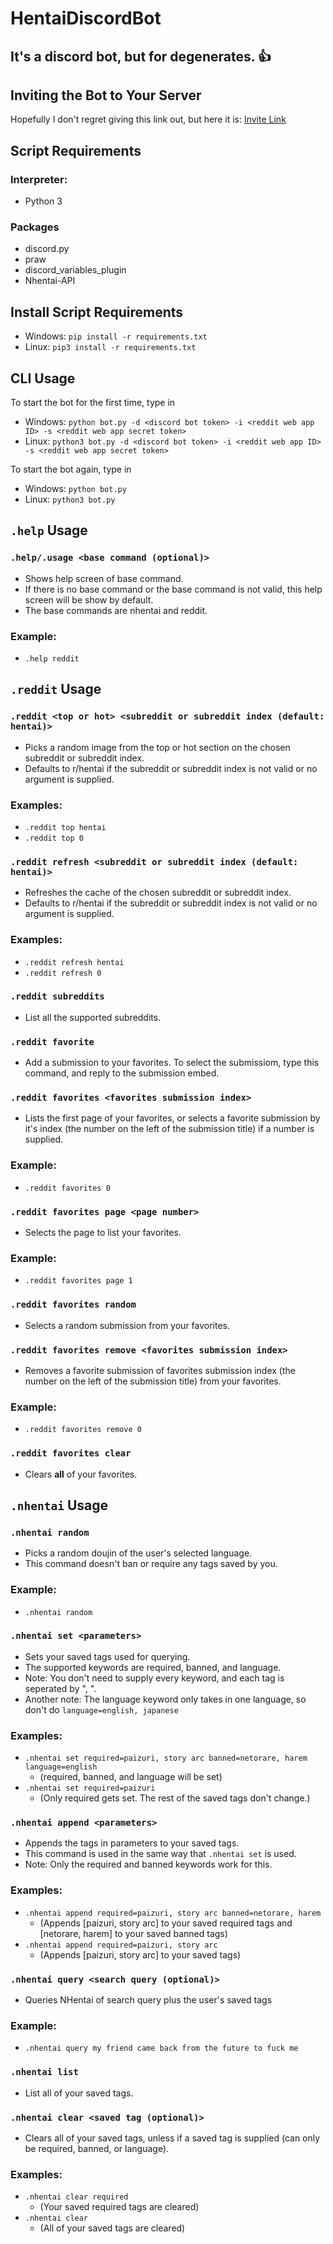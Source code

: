 # HentaiDiscordBot
## It's a discord bot, but for degenerates. 👍

## Inviting the Bot to Your Server
Hopefully I don't regret giving this link out, but here it is: [Invite Link](https://discord.com/api/oauth2/authorize?client_id=873751579470233722&permissions=171799071808&scope=bot)

## Script Requirements
### Interpreter:
- Python 3
### Packages
- discord.py
- praw
- discord_variables_plugin
- Nhentai-API

## Install Script Requirements
- Windows: `pip install -r requirements.txt`
- Linux: `pip3 install -r requirements.txt`

## CLI Usage
To start the bot for the first time, type in 
- Windows: `python bot.py -d <discord bot token> -i <reddit web app ID> -s <reddit web app secret token>`
- Linux: `python3 bot.py -d <discord bot token> -i <reddit web app ID> -s <reddit web app secret token>`

To start the bot again, type in
- Windows: `python bot.py`
- Linux: `python3 bot.py`

## `.help` Usage

### `.help/.usage <base command (optional)>`
- Shows help screen of base command. 
- If there is no base command or the base command is not valid, this help screen will be show by default.
- The base commands are nhentai and reddit.
### Example:
- `.help reddit`

## `.reddit` Usage

### `.reddit <top or hot> <subreddit or subreddit index (default: hentai)>`
- Picks a random image from the top or hot section on the chosen subreddit or subreddit index.
- Defaults to r/hentai if the subreddit or subreddit index is not valid or no argument is supplied.
### Examples:
- `.reddit top hentai`
- `.reddit top 0`

### `.reddit refresh <subreddit or subreddit index (default: hentai)>`
- Refreshes the cache of the chosen subreddit or subreddit index.
- Defaults to r/hentai if the subreddit or subreddit index is not valid or no argument is supplied.
### Examples:
- `.reddit refresh hentai`
- `.reddit refresh 0`

### `.reddit subreddits`
- List all the supported subreddits.

### `.reddit favorite`
- Add a submission to your favorites. To select the submissiom, type this command, and reply to the submission embed.

### `.reddit favorites <favorites submission index>`
- Lists the first page of your favorites, or selects a favorite submission by it's index (the number on the left of the submission title) if a number is supplied.
### Example:
- `.reddit favorites 0`

### `.reddit favorites page <page number>`
- Selects the page to list your favorites.
### Example:
- `.reddit favorites page 1`

### `.reddit favorites random`
- Selects a random submission from your favorites.

### `.reddit favorites remove <favorites submission index>`
- Removes a favorite submission of favorites submission index (the number on the left of the submission title) from your favorites.
### Example:
- `.reddit favorites remove 0`

### `.reddit favorites clear`
- Clears **all** of your favorites.

## `.nhentai` Usage

### `.nhentai random`
- Picks a random doujin of the user's selected language.
- This command doesn't ban or require any tags saved by you.
### Example:
- `.nhentai random`

### `.nhentai set <parameters>`
- Sets your saved tags used for querying. 
- The supported keywords are required, banned, and language.
- Note: You don't need to supply every keyword, and each tag is seperated by ", ".
- Another note: The language keyword only takes in one language, so don't do `language=english, japanese`
### Examples:
- `.nhentai set required=paizuri, story arc banned=netorare, harem language=english`
  - (required, banned, and language will be set)
- `.nhentai set required=paizuri` 
  - (Only required gets set. The rest of the saved tags don't change.)

### `.nhentai append <parameters>`
- Appends the tags in parameters to your saved tags.
- This command is used in the same way that `.nhentai set` is used.
- Note: Only the required and banned keywords work for this.
### Examples:
- `.nhentai append required=paizuri, story arc banned=netorare, harem` 
  - (Appends [paizuri, story arc] to your saved required tags and [netorare, harem] to your saved banned tags)
- `.nhentai append required=paizuri, story arc` 
  - (Appends [paizuri, story arc] to your saved tags)

### `.nhentai query <search query (optional)>`
- Queries NHentai of search query plus the user's saved tags
### Example:
- `.nhentai query my friend came back from the future to fuck me`

### `.nhentai list`
- List all of your saved tags.

### `.nhentai clear <saved tag (optional)>`
- Clears all of your saved tags, unless if a saved tag is supplied (can only be required, banned, or language).
### Examples:
- `.nhentai clear required`
  - (Your saved required tags are cleared)
- `.nhentai clear`
  - (All of your saved tags are cleared)
